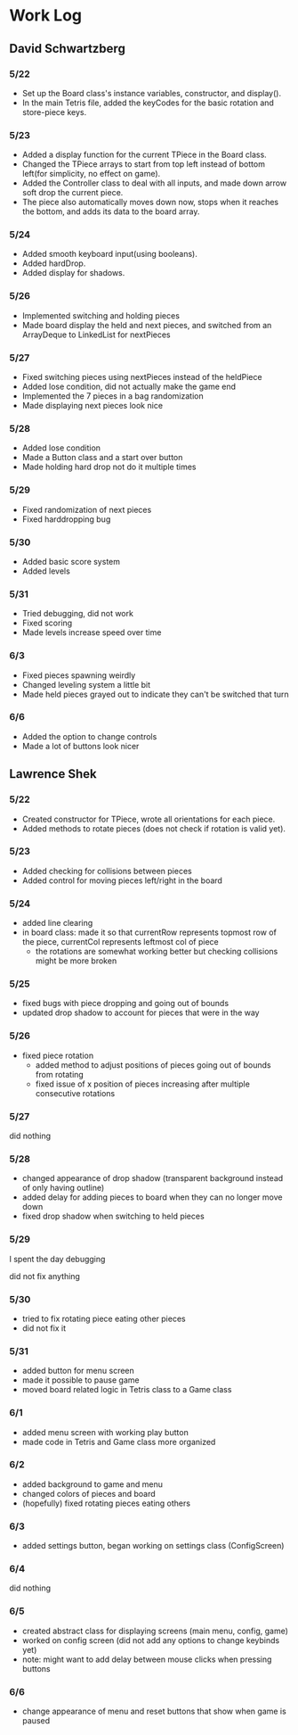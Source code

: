 # Work Log

## David Schwartzberg

### 5/22

- Set up the Board class's instance variables, constructor, and display(). 
- In the main Tetris file, added the keyCodes for the basic rotation and store-piece keys.

### 5/23

- Added a display function for the current TPiece in the Board class. 
- Changed the TPiece arrays to start from top left instead of bottom left(for simplicity, no effect on game).
- Added the Controller class to deal with all inputs, and made down arrow soft drop the current piece. 
- The piece also automatically moves down now, stops when it reaches the bottom, and adds its data to the board array.

### 5/24

- Added smooth keyboard input(using booleans).
- Added hardDrop. 
- Added display for shadows.

### 5/26

- Implemented switching and holding pieces
- Made board display the held and next pieces, and switched from an ArrayDeque to LinkedList for nextPieces

### 5/27

- Fixed switching pieces using nextPieces instead of the heldPiece
- Added lose condition, did not actually make the game end
- Implemented the 7 pieces in a bag randomization
- Made displaying next pieces look nice

### 5/28

- Added lose condition
- Made a Button class and a start over button
- Made holding hard drop not do it multiple times

### 5/29

- Fixed randomization of next pieces
- Fixed harddropping bug

### 5/30

- Added basic score system
- Added levels

### 5/31

- Tried debugging, did not work
- Fixed scoring
- Made levels increase speed over time

### 6/3

- Fixed pieces spawning weirdly
- Changed leveling system a little bit
- Made held pieces grayed out to indicate they can't be switched that turn

### 6/6

- Added the option to change controls
- Made a lot of buttons look nicer

## Lawrence Shek

### 5/22

- Created constructor for TPiece, wrote all orientations for each piece. 
- Added methods to rotate pieces (does not check if rotation is valid yet).  

### 5/23

- Added checking for collisions between pieces
- Added control for moving pieces left/right in the board

### 5/24
- added line clearing
- in board class: made it so that currentRow represents topmost row of the piece, currentCol represents leftmost col of piece
  - the rotations are somewhat working better but checking collisions might be more broken 

### 5/25
- fixed bugs with piece dropping and going out of bounds
- updated drop shadow to account for pieces that were in the way

### 5/26
- fixed piece rotation
  - added method to adjust positions of pieces going out of bounds from rotating
  - fixed issue of x position of pieces increasing after multiple consecutive rotations 

### 5/27
did nothing

### 5/28
- changed appearance of drop shadow (transparent background instead of only having outline)
- added delay for adding pieces to board when they can no longer move down
- fixed drop shadow when switching to held pieces

### 5/29
I spent the day debugging

did not fix anything

### 5/30
- tried to fix rotating piece eating other pieces
- did not fix it

### 5/31
- added button for menu screen
- made it possible to pause game
- moved board related logic in Tetris class to a Game class

### 6/1
- added menu screen with working play button
- made code in Tetris and Game class more organized

### 6/2
- added background to game and menu
- changed colors of pieces and board
- (hopefully) fixed rotating pieces eating others 

### 6/3
- added settings button, began working on settings class (ConfigScreen)

### 6/4
did nothing

### 6/5
- created abstract class for displaying screens (main menu, config, game)
- worked on config screen (did not add any options to change keybinds yet)
- note: might want to add delay between mouse clicks when pressing buttons

### 6/6
- change appearance of menu and reset buttons that show when game is paused
